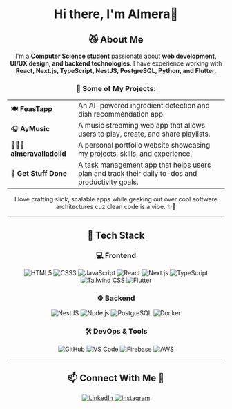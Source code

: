 <div align="center">

# Hi there, I'm Almera👋

## 😼 About Me
I'm a **Computer Science student** passionate about **web development, UI/UX design, and backend technologies**. I have experience working with **React, Next.js, TypeScript, NestJS, PostgreSQL, Python, and Flutter**.

### 🚀 Some of My Projects:
<table align="center">
  <tr>
    <td>🍽 <b>FeasTapp</b></td>
    <td>An AI-powered ingredient detection and dish recommendation app.</td>
  </tr>
  <tr>
    <td>🎧 <b>AyMusic</b></td>
    <td>A music streaming web app that allows users to play, create, and share playlists.</td>
  </tr>
  <tr>
    <td>👩🏻‍💻 <b>almeravalladolid</b></td>
    <td>A personal portfolio website showcasing my projects, skills, and experience.</td>
  </tr>
  <tr>
    <td>📝 <b>Get Stuff Done</b></td>
    <td>A task management app that helps users plan and track their daily to-dos and productivity goals.</td>
  </tr>
</table>

I love crafting slick, scalable apps while geeking out over cool software architectures cuz clean code is a vibe. ✨💅

---

## 🔧 Tech Stack

### 💻 Frontend
![HTML5](https://img.shields.io/badge/-HTML5-E34F26?style=flat&logo=html5&logoColor=white)
![CSS3](https://img.shields.io/badge/-CSS3-1572B6?style=flat&logo=css3&logoColor=white)
![JavaScript](https://img.shields.io/badge/-JavaScript-F7DF1E?style=flat&logo=javascript&logoColor=black)
![React](https://img.shields.io/badge/-React-61DAFB?style=flat&logo=react&logoColor=white)
![Next.js](https://img.shields.io/badge/-Next.js-000000?style=flat&logo=nextdotjs&logoColor=white)
![TypeScript](https://img.shields.io/badge/-TypeScript-3178C6?style=flat&logo=typescript&logoColor=white)
![Tailwind CSS](https://img.shields.io/badge/-TailwindCSS-38B2AC?style=flat&logo=tailwind-css&logoColor=white)
![Flutter](https://img.shields.io/badge/-Flutter-02569B?style=flat&logo=flutter&logoColor=white)

### ⚙ Backend
![NestJS](https://img.shields.io/badge/-NestJS-E0234E?style=flat&logo=nestjs&logoColor=white)
![Node.js](https://img.shields.io/badge/-Node.js-339933?style=flat&logo=node.js&logoColor=white)
![PostgreSQL](https://img.shields.io/badge/-PostgreSQL-336791?style=flat&logo=postgresql&logoColor=white)
![Docker](https://img.shields.io/badge/-Docker-2496ED?style=flat&logo=docker&logoColor=white)

### 🛠 DevOps & Tools
![GitHub](https://img.shields.io/badge/-GitHub-181717?style=flat&logo=github&logoColor=white)
![VS Code](https://img.shields.io/badge/-VS%20Code-007ACC?style=flat&logo=visual-studio-code&logoColor=white)
![Firebase](https://img.shields.io/badge/-Firebase-FFCA28?style=flat&logo=firebase&logoColor=white)
![AWS](https://img.shields.io/badge/-AWS-FF9900?style=flat&logo=amazonaws&logoColor=white)

---

## 📫 Connect With Me 🤝

<p align="center">
  <a href="https://www.linkedin.com/in/almera-valladolid-671929327/">
    <img src="https://img.shields.io/badge/LinkedIn-0077B5?style=for-the-badge&logo=linkedin&logoColor=white" alt="LinkedIn">
  </a>
  <a href="https://www.instagram.com/almeravalladolid/">
    <img src="https://img.shields.io/badge/Instagram-E4405F?style=for-the-badge&logo=instagram&logoColor=white" alt="Instagram">
  </a>
</p>

</div>
